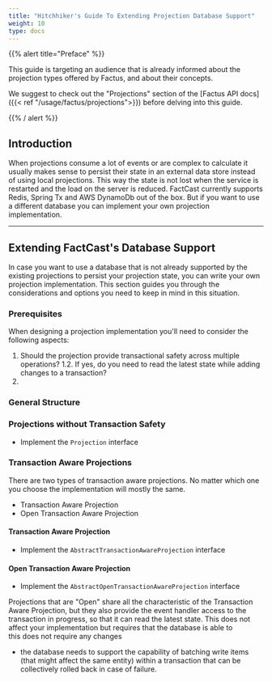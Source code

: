 ```yaml
---
title: "Hitchhiker's Guide To Extending Projection Database Support"
weight: 10
type: docs
---
```


{{% alert title="Preface" %}}

This guide is targeting an audience that is already informed about the projection types offered by Factus, and about
their concepts.

We suggest to check out the "Projections" section of the [Factus API docs]({{< ref "/usage/factus/projections">}})
before delving into this guide.

{{% / alert %}}

## Introduction

When projections consume a lot of events or are complex to calculate it usually makes sense to persist their state in an
external data store instead of using local projections. This way the state is not lost when the service is restarted and the load
on the server is reduced. FactCast currently supports Redis, Spring Tx and AWS DynamoDb out of the box. But if you want to use a
different database you can implement your own projection implementation.

---

## Extending FactCast's Database Support

In case you want to use a database that is not already supported by the existing projections to persist your
projection state, you can write your own projection implementation. This section guides you through the considerations
and options you need to keep in mind in this situation.

### Prerequisites

When designing a projection implementation you'll need to consider the following aspects:

1. Should the projection provide transactional safety across multiple operations?
   1.2. If yes, do you need to read the latest state while adding changes to a transaction?
2.

### General Structure

### Projections without Transaction Safety

- Implement the `Projection` interface

### Transaction Aware Projections

There are two types of transaction aware projections. No matter which one you choose the implementation will mostly the
same.

- Transaction Aware Projection
- Open Transaction Aware Projection

#### Transaction Aware Projection

- Implement the `AbstractTransactionAwareProjection` interface

#### Open Transaction Aware Projection

- Implement the `AbstractOpenTransactionAwareProjection` interface

Projections that are "Open" share all the characteristic of the Transaction Aware Projection, but they also provide the
event handler access to the transaction in progress, so that it can read the latest state. This does not affect your
implementation but requires that the database is able to  
this does not require any changes

- the database needs to support the capability of batching write items (that might affect the same entity) within a transaction that can be collectively rolled back in case of failure.
